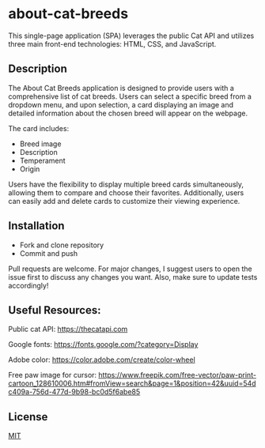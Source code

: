 # about-cat-breeds

This single-page application (SPA) leverages the public Cat API and utilizes three main front-end technologies: HTML, CSS, and JavaScript.


## Description

The About Cat Breeds application is designed to provide users with a comprehensive list of cat breeds. Users can select a specific breed from a dropdown menu, and upon selection, a card displaying an image and detailed information about the chosen breed will appear on the webpage.

The card includes:

* Breed image
* Description
* Temperament
* Origin

Users have the flexibility to display multiple breed cards simultaneously, allowing them to compare and choose their favorites. Additionally, users can easily add and delete cards to customize their viewing experience.


## Installation

* Fork and clone repository
* Commit and push

Pull requests are welcome. 
For major changes, I suggest users to open the issue first to discuss any changes you want.
Also, make sure to update tests accordingly!


## Useful Resources:

Public cat API: https://thecatapi.com

Google fonts: https://fonts.google.com/?category=Display

Adobe color: https://color.adobe.com/create/color-wheel

Free paw image for cursor: https://www.freepik.com/free-vector/paw-print-cartoon_128610006.htm#fromView=search&page=1&position=42&uuid=54dc409a-756d-477d-9b98-bc0d5f6abe85


## License

[MIT](https://choosealicense.com/licenses/mit/)

